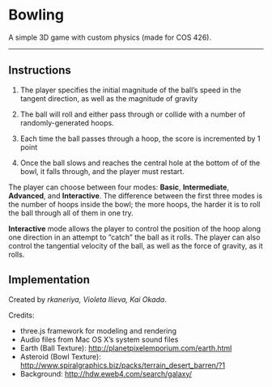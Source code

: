 # Bowling
A simple 3D game with custom physics (made for COS 426). 

---

## Instructions

1) The player specifies the initial magnitude of the ball’s speed in the tangent direction, as well as the magnitude of gravity

2) The ball will roll and either pass through or collide with a number of randomly-generated hoops. 

3) Each time the ball passes through a hoop, the score is incremented by 1 point

4) Once the ball slows and reaches the central hole at the bottom of of the bowl, it falls through, and the player must restart. 

The player can choose between four modes: **Basic**, **Intermediate**, **Advanced**, and **Interactive**. The difference between the first three modes is the number of hoops inside the bowl; the more hoops, the harder it is to roll the ball through all of them in one try.  

**Interactive** mode allows the player to control the position of the hoop along one direction in an attempt to ”catch” the ball as it rolls. The player can also control the tangential velocity of the ball, as well as the force of gravity, as it rolls.

## Implementation 

Created by *rkaneriya, Violeta Ilieva, Kai Okada*. 

Credits: 

* three.js framework for modeling and rendering
* Audio files from Mac OS X’s system sound files
* Earth (Ball Texture): http://planetpixelemporium.com/earth.html
* Asteroid (Bowl Texture): http://www.spiralgraphics.biz/packs/terrain_desert_barren/?1
* Background: http://hdw.eweb4.com/search/galaxy/